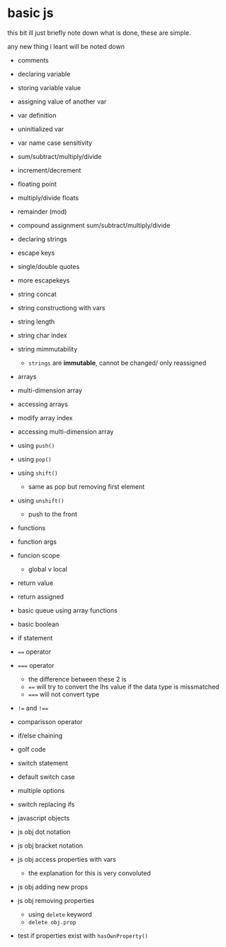# basic js 

this bit ill just briefly note down what is done, these are simple.

any new thing i leant will be noted down

- comments
- declaring variable
- storing variable value
- assigning value of another var
- var definition
- uninitialized var

- var name case sensitivity
- sum/subtract/multiply/divide
- increment/decrement

- floating point
- multiply/divide floats
- remainder (mod)
- compound assignment sum/subtract/multiply/divide

- declaring strings
- escape keys
- single/double quotes

- more escapekeys
- string concat
- string constructiong with vars
- string length

- string char index
- string mimmutability
  - `strings` are **immutable**, cannot be changed/ only reassigned

- arrays
- multi-dimension array
- accessing arrays
- modify array index
- accessing multi-dimension array
- using `push()`

- using `pop()`
- using `shift()`
  - same as pop but removing first element
- using `unshift()`
  - push to the front
- functions
- function args
- funcion scope
    - global v local
- return value
- return assigned
- basic queue using array functions
- basic boolean
- if statement

- `==` operator
- `===` operator
  - the difference between these 2 is
  - `==` will try to convert the lhs value if the data type is missmatched
  - `===` will not convert type
- `!=` and `!==`
- comparisson operator
- if/else chaining

- golf code
- switch statement
- default switch case
- multiple options
- switch replacing ifs
- javascript objects
- js obj dot notation

- js obj bracket notation
- js obj access properties with vars
  - the explanation for this is very convoluted
- js obj adding new props
- js obj removing properties
  - using `delete` keyword
  - `delete obj.prop`
- test if properties exist with `hasOwnProperty()`



